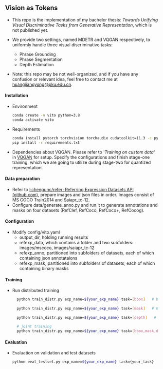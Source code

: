 ## Vision as Tokens

- This repo is the implementation of my bachelor thesis: *Towards Unifying Visual Discriminative Tasks from Generative Representation*, which is not published yet.

- We provide two settings, named MDETR and VQGAN respectively, to uniformly handle three visual discriminative tasks:
  - Phrase Grounding
  - Phrase Segmentation
  - Depth Estimation
- Note: this repo may be not well-organized, and if you have any confusion or relevant idea, feel free to contact me at huangjiangyong@pku.edu.cn.

#### Installation

- Environment

  ```bash
  conda create -n vito python=3.8
  conda activate vito
  ```

- Requirements

  ```bash
  conda install pytorch torchvision torchaudio cudatoolkit=11.3 -c pytorch
  pip install -r requirements.txt
  ```

- Dependencies about VQGAN. Please refer to '*Training on custom data*' in [VQGAN](https://github.com/CompVis/taming-transformers) for setup. Specify the configurations and finish stage-one training, which we are going to utilize during stage-two for quantized representation.


#### Data preparation

- Refer to [lichengunc/refer: Referring Expression Datasets API (github.com)](https://github.com/lichengunc/refer), prepare images and json files in order. Images consist of MS COCO Train2014 and Saiapr_tc-12.
- Configure data/generate_anno.py and run it to generate annotations and masks on four datasets (RefClef, RefCoco, RefCoco+, RefCocog).

#### Configuration

- Modify config/vito.yaml
  - output_dir, holding running results
  - refexp_data, which contains a folder and two subfolders: images/mscoco, images/saiapr_tc-12
  - refexp_anno, partitioned into subfolders of datasets, each of which containing json annotataions
  - refexp_mask, partitioned into subfolders of datasets, each of which containing binary masks

#### Training

- Run distributed training

  ```bash
    python train_distr.py exp_name=${your_exp_name} task=[bbox]   # bbox task
    
    python train_distr.py exp_name=${your_exp_name} task=[mask]   # mask task
    
    python train_distr.py exp_name=${your_exp_name} task=[depth]   # depth task
    
    # joint training
    python train_distr.py exp_name=${your_exp_name} task=[bbox,mask,depth]
  ```

#### Evaluation

- Evaluation on validation and test datasets

  ```bash
  python eval_testset.py exp_name=${your_exp_name} task={your_task}
  ```
